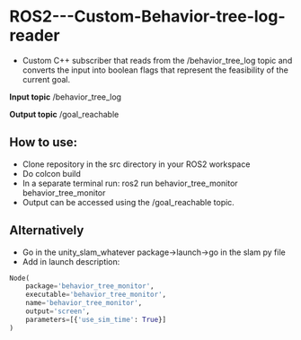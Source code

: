 # ROS2---Custom-Behavior-tree-log-reader

- Custom C++ subscriber that reads from the /behavior_tree_log topic and converts the input into boolean flags that represent the feasibility of the current goal.

**Input topic**
/behavior_tree_log

**Output topic**
/goal_reachable

## How to use:
  - Clone repository in the src directory in your ROS2 workspace
  - Do colcon build
  - In a separate terminal run: ros2 run behavior_tree_monitor behavior_tree_monitor
  - Output can be accessed using the /goal_reachable topic.

## Alternatively
  - Go in the unity_slam_whatever package->launch->go in the slam py file
  - Add in launch description:

```python
Node(
    package='behavior_tree_monitor',
    executable='behavior_tree_monitor',
    name='behavior_tree_monitor',
    output='screen',
    parameters=[{'use_sim_time': True}]
)

